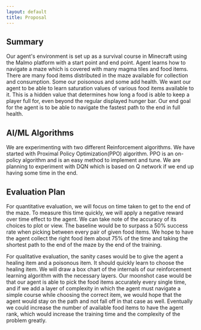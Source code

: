 ```yaml
---
layout: default
title: Proposal
---
```


## Summary
Our agent's environment is set up as a survival course in Minecraft using the Malmo platform with a start point and end point. Agent learns how to navigate a maze which is covered with many magma tiles and food items. There are many food items distributed in the maze available for collection and consumption. Some our poisonous and some add health. We want our agent to be able to learn saturation values of various food items available to it. This is a hidden value that determines how long a food is able to keep a player full for, even beyond the regular displayed hunger bar. Our end goal for the agent is to be able to navigate the fastest path to the end in full health.


## AI/ML Algorithms
We are experimenting with two different Reinforcement algorithms. We have started with Proximal Policy Optimization(PPO) algorithm. PPO is an on-policy algorithm and is an easy method to implement and tune. We are planning to experiment with DQN which is based on Q network if we end up having some time in the end.


## Evaluation Plan
For quantitative evaluation, we will focus on time taken to get to the end of the maze. To measure this time quickly, we will apply a negative reward over time effect to the agent. We can take note of the accuracy of its choices to plot or view. The baseline would be to surpass a 50% success rate when picking between every pair of given food items. We hope to have the agent collect the right food item about 75% of the time and taking the shortest path to the end of the maze by the end of the training.

For qualitative evaluation, the sanity cases would be to give the agent a healing item and a poisonous item. It should quickly learn to choose the healing item. We will draw a box chart of the internals of our reinforcement learning algorithm with the necessary layers. Our moonshot case would be that our agent is able to pick the food items accurately every single time, and if we add a layer of complexity in which the agent must navigate a simple course while choosing the correct item, we would hope that the agent would stay on the path and not fall off in that case as well. Eventually we could increase the number of available food items to have the agent rank, which would increase the training time and the complexity of the problem greatly.
